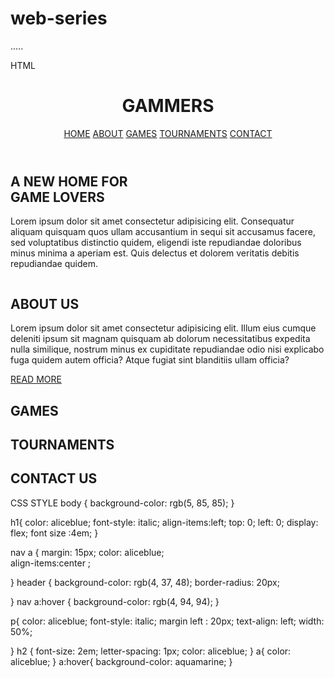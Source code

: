 # web-series
.....

    


HTML 


<!DOCTYPE html>
<html lang="en">
<head>
    <meta charset="UTF-8">
    <meta name="viewport" content="width=device-width, initial-scale=1.0">
    <title>webweave | HOME </title>
    <link rel="stylesheet" href="style.css">
</head>
<body>
    <header>
       <h1> GAMMERS </h1>
    
 <nav>
    <a href="#">HOME</a>
    <a href="#">ABOUT</a>
    <a href="#">GAMES</a>
    <a href="#">TOURNAMENTS</a>
    <a href="#">CONTACT</a>

 </nav>
</header>

<div>
<h2>A NEW HOME FOR <br>
GAME LOVERS</h2>
<p>Lorem ipsum dolor sit amet consectetur adipisicing elit. Consequatur aliquam quisquam quos ullam accusantium in sequi sit accusamus facere, sed voluptatibus distinctio quidem, eligendi iste repudiandae doloribus minus minima a aperiam est. Quis delectus et dolorem veritatis debitis repudiandae quidem.</p>
</div>
<div>
    <img src="" alt="">
</div>
 <div>
    <h2>ABOUT US</h2>
    <p>Lorem ipsum dolor sit amet consectetur adipisicing elit. Illum eius cumque deleniti ipsum sit magnam quisquam ab dolorum necessitatibus expedita nulla similique, nostrum minus ex cupiditate repudiandae odio nisi explicabo fuga quidem autem officia? Atque fugiat sint blanditiis ullam officia?</p>
    <a href="#">READ MORE</a>

 </div>
 <div>
    <h2>GAMES</h2>




 </div>


<div>
<h2>TOURNAMENTS</h2>


</div>
<div>
 <h2>CONTACT US </h2>

</div>
</body>
</html>

CSS STYLE
body {
    background-color: rgb(5, 85, 85);
}

h1{
     color: aliceblue;
    font-style: italic;
    align-items:left;
    top: 0;
    left: 0;
    display: flex;
    font size :4em;
}

nav a {
   margin: 15px;
    color: aliceblue;  
  align-items:center ;     

}
header {
    background-color: rgb(4, 37, 48);
    border-radius: 20px;

}
nav a:hover {
    background-color: rgb(4, 94, 94);
}

 p{
    color: aliceblue;
    font-style: italic;
    margin left : 20px;
    text-align: left;
    width: 50%;

}
h2 {
font-size: 2em;
letter-spacing: 1px;
color: aliceblue;
}
a{
    color: aliceblue;
}
a:hover{
    background-color: aquamarine;
}



